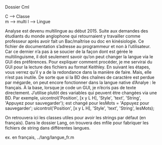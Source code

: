 Dossier Cml

C --> Classe<br/>
m --> multi
l --> Lingue

<Introduction>
Analyse est devenu multilingue au début 2015. Suite aux demandes des étudiants du monde anglophone qui retournaient y travailler comme professeur après avoir fait un Bac/maîtrise ou doc  en kinésiologie.
Ce fichier de documentation s’adresse au programmeur et non à l’utilisateur. Car ce dernier n’a pas à se soucier de la façon dont est gérée le multilinguisme, il doit seulement savoir qu’on peut changer la langue via le GUI des préférences.
<Méthode pédagogique>
Pour expliquer comment procéder, je me servirai du GUI pour la lecture des fichiers au format  Keithley. En suivant les étapes, vous verrez qu’il y a de la redondance dans la manière de faire. Mais, elle n’est pas inutile. De sorte que si la BD des chaînes de caractère est perdue par mégarde, on peut encore fonctionner dans la langue native d’Analye : le français.
À la base, lorsque je code un GUI, je n’écris pas de texte directement. J’utilise plutôt des variables qui peuvent être changées via une BD. Par exemple,
uicontrol('Position', [x y L H], 'Style', 'text', 'String', 'Appuyez pour sauvegarder');
est changé pour
lesMots =  'Appuyez pour sauvegarder';
uicontrol('Position', [x y L H], 'Style', 'text', 'String', lesMots);


On retrouvera ici les classes utiles pour avoir les strings par défaut (en français).
Dans le dossier Lang, on trouvera des mfile pour fabriquer les fichiers de string dans différentes langues.

ex.  en français,  ../lang/langue_fr.m
